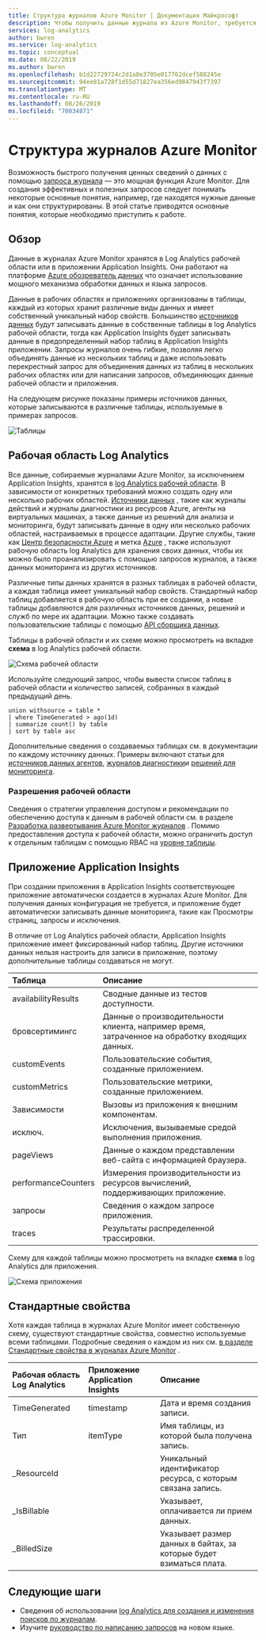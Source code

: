 ```yaml
---
title: Структура журналов Azure Monitor | Документация Майкрософт
description: Чтобы получить данные журнала из Azure Monitor, требуется запрос по журналам.  В этой статье описывается использование новых запросов по журналам в Azure Monitor и приведены основные сведения, которые необходимо знать перед их созданием.
services: log-analytics
author: bwren
ms.service: log-analytics
ms.topic: conceptual
ms.date: 08/22/2019
ms.author: bwren
ms.openlocfilehash: b1d22729724c2d1a8e3705e017762dcef588245e
ms.sourcegitcommit: 94ee81a728f1d55d71827ea356ed9847943f7397
ms.translationtype: MT
ms.contentlocale: ru-RU
ms.lasthandoff: 08/26/2019
ms.locfileid: "70034871"
---
```

# <a name="structure-of-azure-monitor-logs"></a>Структура журналов Azure Monitor
Возможность быстрого получения ценных сведений о данных с помощью [запроса журнала](log-query-overview.md) — это мощная функция Azure Monitor. Для создания эффективных и полезных запросов следует понимать некоторые основные понятия, например, где находятся нужные данные и как они структурированы. В этой статье приводятся основные понятия, которые необходимо приступить к работе.

## <a name="overview"></a>Обзор
Данные в журналах Azure Monitor хранятся в Log Analytics рабочей области или в приложении Application Insights. Они работают на платформе [Azure обозреватель данных](/azure/data-explorer/) что означает использование мощного механизма обработки данных и языка запросов.

Данные в рабочих областях и приложениях организованы в таблицы, каждый из которых хранит различные виды данных и имеет собственный уникальный набор свойств. Большинство [источников данных](../platform/data-sources.md) будут записывать данные в собственные таблицы в log Analytics рабочей области, тогда как Application Insights будет записывать данные в предопределенный набор таблиц в Application Insights приложении. Запросы журналов очень гибкие, позволяя легко объединять данные из нескольких таблиц и даже использовать перекрестный запрос для объединения данных из таблиц в нескольких рабочих областях или для написания запросов, объединяющих данные рабочей области и приложения.

На следующем рисунке показаны примеры источников данных, которые записываются в различные таблицы, используемые в примерах запросов.

![Таблицы](media/logs-structure/queries-tables.png)

## <a name="log-analytics-workspace"></a>Рабочая область Log Analytics
Все данные, собираемые журналами Azure Monitor, за исключением Application Insights, хранятся в [log Analytics рабочей области](../platform/manage-access.md). В зависимости от конкретных требований можно создать одну или несколько рабочих областей. [Источники данных](../platform/data-sources.md) , такие как журналы действий и журналы диагностики из ресурсов Azure, агенты на виртуальных машинах, а также данные из решений для анализа и мониторинга, будут записывать данные в одну или несколько рабочих областей, настраиваемых в процессе адаптации. Другие службы, такие как [Центр безопасности Azure](/azure/security-center/) и метка [Azure](/azure/sentinel/) , также используют рабочую область log Analytics для хранения своих данных, чтобы их можно было проанализировать с помощью запросов журналов, а также данных мониторинга из других источников.

Различные типы данных хранятся в разных таблицах в рабочей области, а каждая таблица имеет уникальный набор свойств. Стандартный набор таблиц добавляется в рабочую область при ее создании, а новые таблицы добавляются для различных источников данных, решений и служб по мере их адаптации. Можно также создавать пользовательские таблицы с помощью [API сборщика данных](../platform/data-collector-api.md).

Таблицы в рабочей области и их схеме можно просмотреть на вкладке **схема** в log Analytics рабочей области.

![Схема рабочей области](media/scope/workspace-schema.png)

Используйте следующий запрос, чтобы вывести список таблиц в рабочей области и количество записей, собранных в каждый предыдущий день. 

```Kusto
union withsource = table * 
| where TimeGenerated > ago(1d)
| summarize count() by table
| sort by table asc
```
Дополнительные сведения о создаваемых таблицах см. в документации по каждому источнику данных. Примеры включают статьи для [источников данных агентов](../platform/agent-data-sources.md), [журналов диагностики](../platform/diagnostic-logs-schema.md)и [решений для мониторинга](../insights/solutions-inventory.md).

### <a name="workspace-permissions"></a>Разрешения рабочей области
Сведения о стратегии управления доступом и рекомендации по обеспечению доступа к данным в рабочей области см. в разделе [Разработка развертывания Azure Monitor журналов](../platform/design-logs-deployment.md) . Помимо предоставления доступа к рабочей области, можно ограничить доступ к отдельным таблицам с помощью RBAC на [уровне таблицы](../platform/manage-access.md#table-level-rbac).

## <a name="application-insights-application"></a>Приложение Application Insights
При создании приложения в Application Insights соответствующее приложение автоматически создается в журналах Azure Monitor. Для получения данных конфигурация не требуется, и приложение будет автоматически записывать данные мониторинга, такие как Просмотры страниц, запросы и исключения.

В отличие от Log Analytics рабочей области, Application Insights приложение имеет фиксированный набор таблиц. Другие источники данных нельзя настроить для записи в приложение, поэтому дополнительные таблицы создаваться не могут. 

| Таблица | Описание | 
|:---|:---|
| availabilityResults | Сводные данные из тестов доступности. |
| бровсертимингс      | Данные о производительности клиента, например время, затраченное на обработку входящих данных. |
| customEvents        | Пользовательские события, созданные приложением. |
| customMetrics       | Пользовательские метрики, созданные приложением. |
| Зависимости        | Вызовы из приложения к внешним компонентам. |
| исключ.          | Исключения, вызываемые средой выполнения приложения. |
| pageViews           | Данные о каждом представлении веб-сайта с информацией браузера. |
| performanceCounters | Измерения производительности из ресурсов вычислений, поддерживающих приложение. |
| запросы            | Сведения о каждом запросе приложения.  |
| traces              | Результаты распределенной трассировки. |

Схему для каждой таблицы можно просмотреть на вкладке **схема** в log Analytics для приложения.

![Схема приложения](media/scope/application-schema.png)

## <a name="standard-properties"></a>Стандартные свойства
Хотя каждая таблица в журналах Azure Monitor имеет собственную схему, существуют стандартные свойства, совместно используемые всеми таблицами. Подробные сведения о каждом из них см. [в разделе Стандартные свойства в журналах Azure Monitor](../platform/log-standard-properties.md) .

| Рабочая область Log Analytics | Приложение Application Insights | Описание |
|:---|:---|:---|
| TimeGenerated | timestamp  | Дата и время создания записи. |
| Тип          | itemType   | Имя таблицы, из которой была получена запись. |
| _ResourceId   |            | Уникальный идентификатор ресурса, с которым связана запись. |
| _IsBillable   |            | Указывает, оплачивается ли прием данных. |
| _BilledSize   |            | Указывает размер данных в байтах, за которые будет взиматься плата. |

## <a name="next-steps"></a>Следующие шаги
- Сведения об использовании [log Analytics для создания и изменения поисков по журналам](../log-query/portals.md).
- Изучите [руководство по написанию запросов](../log-query/get-started-queries.md) на новом языке.
